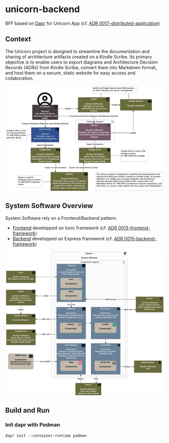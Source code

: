 # unicorn-backend
BFF based on [Dapr](https://dapr.io/) for Unicorn App (cf. [ADR 0017-distributed-application](https://hugo.royerm.fr/adr/0017-distributed-application/))
## Context
The Unicorn project is designed to streamline the documentation and sharing of architecture artifacts created on a Kindle Scribe. Its primary objective is to enable users to export diagrams and Architecture Decision Records (ADRs) from Kindle Scribe, convert them into Markdown format, and host them on a secure, static website for easy access and collaboration.

![Software System Overview](context.png "Software System Overview")

## System Software Overview
System Software rely on a Frontend/Backend pattern: 
- [Frontend](https://github.com/mickael-royer/unicorn-frontend/) developped on Ionic framework (cf. [ADR 0013-frontend-framework](https://hugo.royerm.fr/adr/0013-frontend-framework/))
- [Backend](https://github.com/mickael-royer/unicorn-backend) developped on Express framework (cf. [ADR 0015-backend-framework](https://hugo.royerm.fr/adr/0015-backend-framework/))

![Software System Overview](container.png "Software System Overview")

## Build and Run
### Init dapr with Podman
```
dapr init --container-runtime podman
```